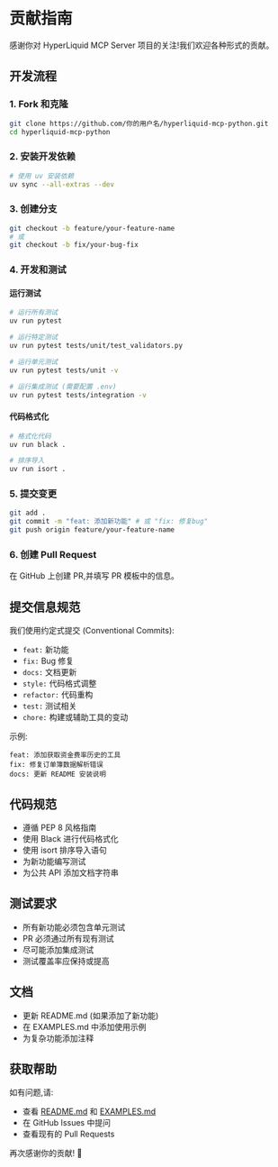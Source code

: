 # 贡献指南

感谢你对 HyperLiquid MCP Server 项目的关注!我们欢迎各种形式的贡献。

## 开发流程

### 1. Fork 和克隆

```bash
git clone https://github.com/你的用户名/hyperliquid-mcp-python.git
cd hyperliquid-mcp-python
```

### 2. 安装开发依赖

```bash
# 使用 uv 安装依赖
uv sync --all-extras --dev
```

### 3. 创建分支

```bash
git checkout -b feature/your-feature-name
# 或
git checkout -b fix/your-bug-fix
```

### 4. 开发和测试

#### 运行测试

```bash
# 运行所有测试
uv run pytest

# 运行特定测试
uv run pytest tests/unit/test_validators.py

# 运行单元测试
uv run pytest tests/unit -v

# 运行集成测试 (需要配置 .env)
uv run pytest tests/integration -v
```

#### 代码格式化

```bash
# 格式化代码
uv run black .

# 排序导入
uv run isort .
```

### 5. 提交变更

```bash
git add .
git commit -m "feat: 添加新功能" # 或 "fix: 修复bug"
git push origin feature/your-feature-name
```

### 6. 创建 Pull Request

在 GitHub 上创建 PR,并填写 PR 模板中的信息。

## 提交信息规范

我们使用约定式提交 (Conventional Commits):

- `feat:` 新功能
- `fix:` Bug 修复
- `docs:` 文档更新
- `style:` 代码格式调整
- `refactor:` 代码重构
- `test:` 测试相关
- `chore:` 构建或辅助工具的变动

示例:

```
feat: 添加获取资金费率历史的工具
fix: 修复订单簿数据解析错误
docs: 更新 README 安装说明
```

## 代码规范

- 遵循 PEP 8 风格指南
- 使用 Black 进行代码格式化
- 使用 isort 排序导入语句
- 为新功能编写测试
- 为公共 API 添加文档字符串

## 测试要求

- 所有新功能必须包含单元测试
- PR 必须通过所有现有测试
- 尽可能添加集成测试
- 测试覆盖率应保持或提高

## 文档

- 更新 README.md (如果添加了新功能)
- 在 EXAMPLES.md 中添加使用示例
- 为复杂功能添加注释

## 获取帮助

如有问题,请:

- 查看 [README.md](README.md) 和 [EXAMPLES.md](EXAMPLES.md)
- 在 GitHub Issues 中提问
- 查看现有的 Pull Requests

再次感谢你的贡献! 🚀
